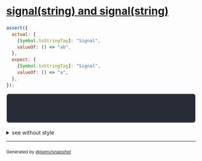 # [signal(string) and signal(string)](../../wrapped_value.test.js#L257)

```js
assert({
  actual: {
    [Symbol.toStringTag]: "Signal",
    valueOf: () => "ab",
  },
  expect: {
    [Symbol.toStringTag]: "Signal",
    valueOf: () => "a",
  },
});
```

![img](throw.svg)

<details>
  <summary>see without style</summary>

```console
AssertionError: actual and expect are different

actual: Signal("ab")
expect: Signal("a")
```

</details>

---
<sub>
  Generated by <a href="https://github.com/jsenv/core/tree/main/packages/independent/snapshot">@jsenv/snapshot</a>
</sub>